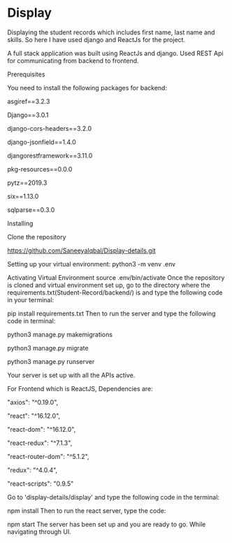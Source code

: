 # Display

Displaying the student records which includes first name, last name and skills. So here I have used django and ReactJs for the project.

A full stack application was built using ReactJs and django. Used REST Api for communicating from backend to frontend.

Prerequisites

You need to install the following packages for backend:

asgiref==3.2.3

Django==3.0.1

django-cors-headers==3.2.0

django-jsonfield==1.4.0

djangorestframework==3.11.0

pkg-resources==0.0.0

pytz==2019.3

six==1.13.0

sqlparse==0.3.0

Installing

Clone the repository

https://github.com/SaneeyaIqbal/Display-details.git

Setting up your virtual environment:
python3 -m venv .env

Activating Virtual Environment
source .env/bin/activate
Once the repository is cloned and virtual environment set up, go to the directory where the requirements.txt(Student-Record/backend/) is and type the following code in your terminal:

pip install requirements.txt
Then to run the server and type the following code in terminal:

python3 manage.py makemigrations

python3 manage.py migrate

python3 manage.py runserver

Your server is set up with all the APIs active.

For Frontend which is ReactJS, Dependencies are:

"axios": "^0.19.0",

"react": "^16.12.0",

"react-dom": "^16.12.0",

"react-redux": "^7.1.3",

"react-router-dom": "^5.1.2",

"redux": "^4.0.4",

"react-scripts": "0.9.5"

Go to 'display-details/display' and type the following code in the terminal:

npm install
Then to run the react server, type the code:

npm start
The server has been set up and you are ready to go. While navigating through UI.
